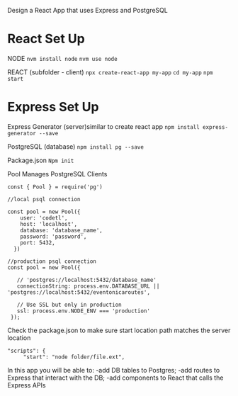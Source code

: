 Design a React App that uses Express and PostgreSQL

React Set Up
===========

NODE
`nvm install node`
`nvm use node`


REACT (subfolder - client)
`npx create-react-app my-app`
`cd my-app`
`npm start`




Express Set Up
============

Express Generator (server)similar to create react app
`npm install express-generator --save`


PostgreSQL (database)
`npm install pg --save`


Package.json 
`Npm init`

Pool Manages PostgreSQL Clients
````    
const { Pool } = require('pg')

//local psql connection

const pool = new Pool({
    user: 'codetl',
    host: 'localhost',
    database: 'database_name',
    password: 'password',
    port: 5432,
  })

//production psql connection
const pool = new Pool({

   // 'postgres://localhost:5432/database_name'
   connectionString: process.env.DATABASE_URL || 'postgres://localhost:5432/eventonicaroutes',
   
   // Use SSL but only in production
   ssl: process.env.NODE_ENV === 'production'
 });
````

Check the package.json to make sure start location path matches the server location

````
"scripts": {
     "start": "node folder/file.ext",
````


In this app you will be able to: 
-add DB tables to Postgres;
-add routes to Express that interact with the DB;
-add components to React that calls the Express APIs
